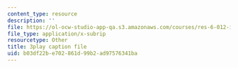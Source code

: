 ```yaml
---
content_type: resource
description: ''
file: https://ol-ocw-studio-app-qa.s3.amazonaws.com/courses/res-6-012-introduction-to-probability-spring-2018/b03df22be702861d99b2ad97576341ba_fZ0bbrbNq58.srt
file_type: application/x-subrip
resourcetype: Other
title: 3play caption file
uid: b03df22b-e702-861d-99b2-ad97576341ba
---
```

